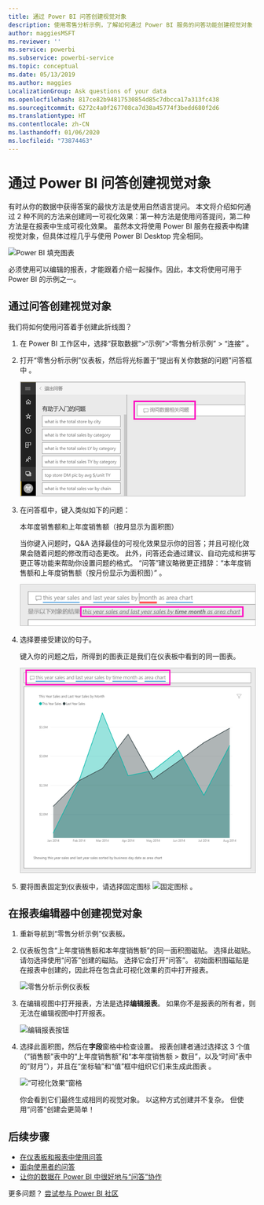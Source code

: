 ```yaml
---
title: 通过 Power BI 问答创建视觉对象
description: 使用零售分析示例，了解如何通过 Power BI 服务的问答功能创建视觉对象
author: maggiesMSFT
ms.reviewer: ''
ms.service: powerbi
ms.subservice: powerbi-service
ms.topic: conceptual
ms.date: 05/13/2019
ms.author: maggies
LocalizationGroup: Ask questions of your data
ms.openlocfilehash: 817ce82b94817530854d85c7dbcca17a313fc438
ms.sourcegitcommit: 6272c4a0f267708ca7d38a45774f3bedd680f2d6
ms.translationtype: HT
ms.contentlocale: zh-CN
ms.lasthandoff: 01/06/2020
ms.locfileid: "73874463"
---
```

# <a name="create-a-visual-with-power-bi-qa"></a>通过 Power BI 问答创建视觉对象

有时从你的数据中获得答案的最快方法是使用自然语言提问。  本文将介绍如何通过 2 种不同的方法来创建同一可视化效果：第一种方法是使用问答提问，第二种方法是在报表中生成可视化效果。 虽然本文将使用 Power BI 服务在报表中构建视觉对象，但具体过程几乎与使用 Power BI Desktop 完全相同。

![Power BI 填充图表](media/power-bi-visualization-introduction-to-q-and-a/power-bi-qna-create-visual.png)

必须使用可以编辑的报表，才能跟着介绍一起操作。因此，本文将使用可用于 Power BI 的示例之一。

## <a name="create-a-visual-with-qa"></a>通过问答创建视觉对象

我们将如何使用问答着手创建此折线图？

1. 在 Power BI 工作区中，选择“获取数据”\>“示例”\>“零售分析示例” > “连接”     。

1. 打开“零售分析示例”仪表板，然后将光标置于“提出有关你数据的问题”问答框中  。

    ![将光标置于问答框中](media/power-bi-visualization-introduction-to-q-and-a/power-bi-qna-cursor-in-qna-box.png)

2. 在问答框中，键入类似如下的问题：
   
    本年度销售额和上年度销售额（按月显示为面积图） 
   
    当你键入问题时，Q&A 选择最佳的可视化效果显示你的回答；并且可视化效果会随着问题的修改而动态更改。 此外，问答还会通过建议、自动完成和拼写更正等功能来帮助你设置问题的格式。 “问答”建议略微更正措辞：“本年度销售额和上年度销售额（按月份显示为面积图）”  。  

    ![问答 更正措辞](media/power-bi-visualization-introduction-to-q-and-a/power-bi-qna-corrected-create-filled-chart.png)

4. 选择要接受建议的句子。 
   
   键入你的问题之后，所得到的图表正是我们在仪表板中看到的同一图表。
   
   ![问答 填色分区图](media/power-bi-visualization-introduction-to-q-and-a/power-bi-qna-create-filled-chart.png)

4. 要将图表固定到仪表板中，请选择固定图标 ![固定图标](media/power-bi-visualization-introduction-to-q-and-a/pinnooutline.png) 。

## <a name="create-a-visual-in-the-report-editor"></a>在报表编辑器中创建视觉对象

1. 重新导航到“零售分析示例”仪表板。
   
2. 仪表板包含“上年度销售额和本年度销售额”的同一面积图磁贴。  选择此磁贴。 请勿选择使用“问答”创建的磁贴。 选择它会打开“问答”。 初始面积图磁贴是在报表中创建的，因此将在包含此可视化效果的页中打开报表。

    ![零售分析示例仪表板](media/power-bi-visualization-introduction-to-q-and-a/power-bi-dashboard.png)

1. 在编辑视图中打开报表，方法是选择**编辑报表**。  如果你不是报表的所有者，则无法在编辑视图中打开报表。
   
    ![编辑报表按钮](media/power-bi-visualization-introduction-to-q-and-a/power-bi-edit-report.png)
4. 选择此面积图，然后在**字段**窗格中检查设置。  报表创建者通过选择这 3 个值（“销售额”表中的“上年度销售额”和“本年度销售额 > 数目”，以及“时间”表中的“财月”），并且在“坐标轴”和“值”框中组织它们来生成此图表        。
   
    ![“可视化效果”窗格](media/power-bi-visualization-introduction-to-q-and-a/gnatutorial_3-new.png)

    你会看到它们最终生成相同的视觉对象。 以这种方式创建并不复杂。 但使用“问答”创建会更简单！

## <a name="next-steps"></a>后续步骤

- [在仪表板和报表中使用问答](power-bi-tutorial-q-and-a.md)  
- [面向使用者的问答](consumer/end-user-q-and-a.md)
- [让你的数据在 Power BI 中很好地与“问答”协作](service-prepare-data-for-q-and-a.md)

更多问题？ [尝试参与 Power BI 社区](https://community.powerbi.com/)


